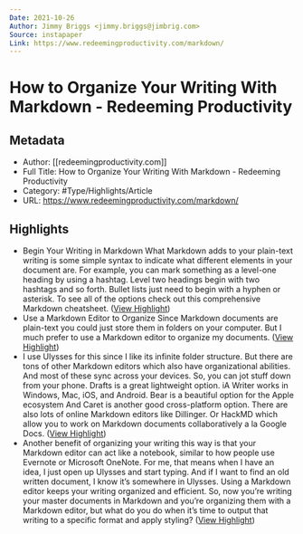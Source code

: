 ```yaml
---
Date: 2021-10-26
Author: Jimmy Briggs <jimmy.briggs@jimbrig.com>
Source: instapaper
Link: https://www.redeemingproductivity.com/markdown/
---
```

# How to Organize Your Writing With Markdown - Redeeming Productivity

## Metadata
- Author: [[redeemingproductivity.com]]
- Full Title: How to Organize Your Writing With Markdown - Redeeming Productivity
- Category: #Type/Highlights/Article
- URL: https://www.redeemingproductivity.com/markdown/

## Highlights
- Begin Your Writing in Markdown
  What Markdown adds to your plain-text writing is some simple syntax to indicate what different elements in your document are. For example, you can mark something as a level-one heading by using a hashtag. Level two headings begin with two hashtags and so forth. Bullet lists just need to begin with a hyphen or asterisk. To see all of the options check out this comprehensive Markdown cheatsheet. ([View Highlight](https://instapaper.com/read/1358160766/14737228))
- Use a Markdown Editor to Organize
  Since Markdown documents are plain-text you could just store them in folders on your computer. But I much prefer to use a Markdown editor to organize my documents. ([View Highlight](https://instapaper.com/read/1358160766/14737230))
- I use Ulysses for this since I like its infinite folder structure. But there are tons of other Markdown editors which also have organizational abilities. And most of these sync across your devices. So, you can jot stuff down from your phone.
  Drafts is a great lightweight option.
  iA Writer works in Windows, Mac, iOS, and Android.
  Bear is a beautiful option for the Apple ecosystem
  And Caret is another good cross-platform option.
  There are also lots of online Markdown editors like Dillinger. Or HackMD which allow you to work on Markdown documents collaboratively a la Google Docs. ([View Highlight](https://instapaper.com/read/1358160766/14737233))
- Another benefit of organizing your writing this way is that your Markdown editor can act like a notebook, similar to how people use Evernote or Microsoft OneNote. For me, that means when I have an idea, I just open up Ulysses and start typing. And if I want to find an old written document, I know it’s somewhere in Ulysses. Using a Markdown editor keeps your writing organized and efficient.
  So, now you’re writing your master documents in Markdown and you’re organizing them with a Markdown editor, but what do you do when it’s time to output that writing to a specific format and apply styling? ([View Highlight](https://instapaper.com/read/1358160766/14737235))
